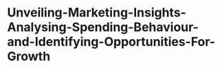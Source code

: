 # Unveiling-Marketing-Insights-Analysing-Spending-Behaviour-and-Identifying-Opportunities-For-Growth